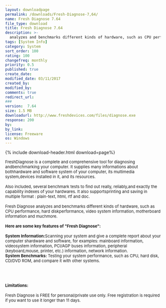```yaml
---
layout: downloadpage
permalink: /downloads/Fresh-Diagnose-7,64/
name: Fresh Diagnose 7.64
file_type: download
title: Fresh Diagnose 7.64
description: >-
  analyzes and benchmarks different kinds of hardware, such as CPU performance
tags: [System Info]
category: System
sort_order: 100
rating: 100
changefreq: monthly
priority: 0.5
published: true
create_date: 
modified_date: 03/11/2017
created_by: 
modified_by: 
comments: true
redirect_url: 
### 
version:  7.64
size: 1.5 MB
downloadurl: http://www.freshdevices.com/files/diagnose.exe
response: 200
by: 
by_link: 
license: Freeware
os: Windows
---
```


{% include download-header.html download=page%}

<p style="fix-download-text !important">
<p><font size="2">FreshDiagnose is a complete and comprehensive tool for diagnosing andbenchmarking your computer. It supplies many informations about bothhardware and software system of your computer, its multimedia system,devices installed in it, and its resources. <br />
<br />
Also included, several benchmark tests to find out really, reliably,and exactly the capability indexes of your hardwares. It also supportsprinting and saving in multiple format : plain-text, html, rtf and doc.<br />
<br />
Fresh Diagnose analyzes and benchmarks different kinds of hardware, such as CPU performance, hard diskperformance, video system information, motherboard information and muchmore.<br />
<br />
<span><strong>Here are some key features of "Fresh Diagnose":</strong></span><br />
<br />
<strong>System Information:</strong>Scanning your system and give a complete report about your computer shardware and software, for examples: mainboard information, videosystem information, PCI/AGP buses information, peripheral (keyboard,mouse, printer, etc.) information, network information. <br />
<strong>System Benchmarks: </strong>Testing your system performance, such as CPU, hard disk, CD/DVD ROM, and compare it with other systems.<br />
<br />
<br />
<br />
<br />
<span><strong>Limitations:</strong></span><br />
<br />
Fresh Diagnose is FREE for personal/private use only. Free registration is required if you want to use it longer than 11 days.</font></p></p>
